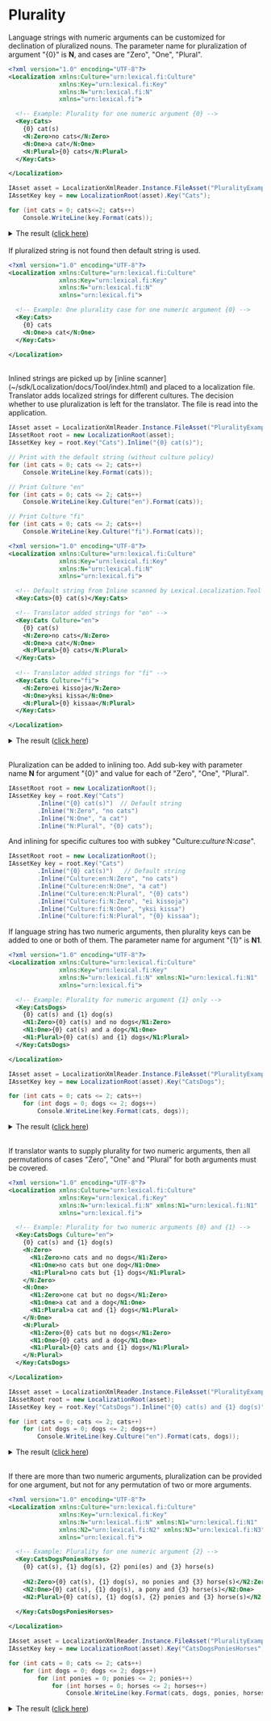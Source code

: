 # Plurality
Language strings with numeric arguments can be customized for declination of pluralized nouns.
The parameter name for pluralization of argument "{0}" is **N**, and cases are "Zero", "One", "Plural".

```xml
<?xml version="1.0" encoding="UTF-8"?>
<Localization xmlns:Culture="urn:lexical.fi:Culture"
              xmlns:Key="urn:lexical.fi:Key"
              xmlns:N="urn:lexical.fi:N"
              xmlns="urn:lexical.fi">

  <!-- Example: Plurality for one numeric argument {0} -->
  <Key:Cats>
    {0} cat(s)
    <N:Zero>no cats</N:Zero>
    <N:One>a cat</N:One>
    <N:Plural>{0} cats</N:Plural>
  </Key:Cats>

</Localization>

```


```csharp
IAsset asset = LocalizationXmlReader.Instance.FileAsset("PluralityExample0b.xml");
IAssetKey key = new LocalizationRoot(asset).Key("Cats");

for (int cats = 0; cats<=2; cats++)
    Console.WriteLine(key.Format(cats));
```
<details>
  <summary>The result (<u>click here</u>)</summary>
<pre>
no cats
a cat
2 cats
</pre>
</details>

<br/>
If pluralized string is not found then default string is used.

```xml
<?xml version="1.0" encoding="UTF-8"?>
<Localization xmlns:Culture="urn:lexical.fi:Culture"
              xmlns:Key="urn:lexical.fi:Key"
              xmlns:N="urn:lexical.fi:N"
              xmlns="urn:lexical.fi">

  <!-- Example: One plurality case for one numeric argument {0} -->
  <Key:Cats>
    {0} cats
    <N:One>a cat</N:One>
  </Key:Cats>

</Localization>

```

<br/>
Inlined strings are picked up by [inline scanner](~/sdk/Localization/docs/Tool/index.html) and placed to a localization file.
Translator adds localized strings for different cultures.
The decision whether to use pluralization is left for the translator. The file is read into the application. 

```csharp
IAsset asset = LocalizationXmlReader.Instance.FileAsset("PluralityExample0a.xml");
IAssetRoot root = new LocalizationRoot(asset);
IAssetKey key = root.Key("Cats").Inline("{0} cat(s)");

// Print with the default string (without culture policy)
for (int cats = 0; cats <= 2; cats++)
    Console.WriteLine(key.Format(cats));

// Print Culture "en"
for (int cats = 0; cats <= 2; cats++)
    Console.WriteLine(key.Culture("en").Format(cats));

// Print Culture "fi"
for (int cats = 0; cats <= 2; cats++)
    Console.WriteLine(key.Culture("fi").Format(cats));
```

```xml
<?xml version="1.0" encoding="UTF-8"?>
<Localization xmlns:Culture="urn:lexical.fi:Culture"
              xmlns:Key="urn:lexical.fi:Key"
              xmlns:N="urn:lexical.fi:N"
              xmlns="urn:lexical.fi">

  <!-- Default string from Inline scanned by Lexical.Localization.Tool -->
  <Key:Cats>{0} cat(s)</Key:Cats>

  <!-- Translator added strings for "en" -->
  <Key:Cats Culture="en">
    {0} cat(s)
    <N:Zero>no cats</N:Zero>
    <N:One>a cat</N:One>
    <N:Plural>{0} cats</N:Plural>
  </Key:Cats>
  
  <!-- Translator added strings for "fi" -->
  <Key:Cats Culture="fi">
    <N:Zero>ei kissoja</N:Zero>
    <N:One>yksi kissa</N:One>
    <N:Plural>{0} kissaa</N:Plural>
  </Key:Cats>

</Localization>

```
<details>
  <summary>The result (<u>click here</u>)</summary>
<pre>
0 cat(s)
1 cat(s)
2 cat(s)
no cats
a cat
2 cats
ei kissoja
yksi kissa
2 kissaa
</pre>
</details>
<br/>

Pluralization can be added to inlining too. Add sub-key with parameter name **N** for argument "{0}" and value for each of "Zero", "One", "Plural".

```csharp
IAssetRoot root = new LocalizationRoot();
IAssetKey key = root.Key("Cats")
        .Inline("{0} cat(s)")  // Default string
        .Inline("N:Zero", "no cats")
        .Inline("N:One", "a cat")
        .Inline("N:Plural", "{0} cats");
```

And inlining for specific cultures too with subkey "Culture:*culture*:N:*case*".

```csharp
IAssetRoot root = new LocalizationRoot();
IAssetKey key = root.Key("Cats")
        .Inline("{0} cat(s)")   // Default string
        .Inline("Culture:en:N:Zero", "no cats")
        .Inline("Culture:en:N:One", "a cat")
        .Inline("Culture:en:N:Plural", "{0} cats")
        .Inline("Culture:fi:N:Zero", "ei kissoja")
        .Inline("Culture:fi:N:One", "yksi kissa")
        .Inline("Culture:fi:N:Plural", "{0} kissaa");
```


If language string has two numeric arguments, then plurality keys can be added to one or both of them. The parameter name for argument "{1}" is **N1**. 

```xml
<?xml version="1.0" encoding="UTF-8"?>
<Localization xmlns:Culture="urn:lexical.fi:Culture"
              xmlns:Key="urn:lexical.fi:Key"
              xmlns:N="urn:lexical.fi:N" xmlns:N1="urn:lexical.fi:N1"
              xmlns="urn:lexical.fi">

  <!-- Example: Plurality for numeric argument {1} only -->
  <Key:CatsDogs>
    {0} cat(s) and {1} dog(s)
    <N1:Zero>{0} cat(s) and no dogs</N1:Zero>
    <N1:One>{0} cat(s) and a dog</N1:One>
    <N1:Plural>{0} cat(s) and {1} dogs</N1:Plural>
  </Key:CatsDogs>

</Localization>

```

```csharp
IAsset asset = LocalizationXmlReader.Instance.FileAsset("PluralityExample2.xml");
IAssetKey key = new LocalizationRoot(asset).Key("CatsDogs");

for (int cats = 0; cats <= 2; cats++)
    for (int dogs = 0; dogs <= 2; dogs++)
        Console.WriteLine(key.Format(cats, dogs));
```
<details>
  <summary>The result (<u>click here</u>)</summary>
<pre>
0 cat(s) and no dogs
0 cat(s) and a dog
0 cat(s) and 2 dogs
1 cat(s) and no dogs
1 cat(s) and a dog
1 cat(s) and 2 dogs
2 cat(s) and no dogs
2 cat(s) and a dog
2 cat(s) and 2 dogs
</pre>
</details>
<br/>

If translator wants to supply plurality for two numeric arguments, then all permutations of cases "Zero", "One" and "Plural" for both arguments must be covered.

```xml
<?xml version="1.0" encoding="UTF-8"?>
<Localization xmlns:Culture="urn:lexical.fi:Culture"
              xmlns:Key="urn:lexical.fi:Key"
              xmlns:N="urn:lexical.fi:N" xmlns:N1="urn:lexical.fi:N1"
              xmlns="urn:lexical.fi">

  <!-- Example: Plurality for two numeric arguments {0} and {1} -->
  <Key:CatsDogs Culture="en">
    {0} cat(s) and {1} dog(s)
    <N:Zero>
      <N1:Zero>no cats and no dogs</N1:Zero>
      <N1:One>no cats but one dog</N1:One>
      <N1:Plural>no cats but {1} dogs</N1:Plural>
    </N:Zero>
    <N:One>
      <N1:Zero>one cat but no dogs</N1:Zero>
      <N1:One>a cat and a dog</N1:One>
      <N1:Plural>a cat and {1} dogs</N1:Plural>
    </N:One>
    <N:Plural>
      <N1:Zero>{0} cats but no dogs</N1:Zero>
      <N1:One>{0} cats and a dog</N1:One>
      <N1:Plural>{0} cats and {1} dogs</N1:Plural>
    </N:Plural>
  </Key:CatsDogs>

</Localization>

```

```csharp
IAsset asset = LocalizationXmlReader.Instance.FileAsset("PluralityExample2-en.xml");
IAssetRoot root = new LocalizationRoot(asset);
IAssetKey key = root.Key("CatsDogs").Inline("{0} cat(s) and {1} dog(s)");

for (int cats = 0; cats <= 2; cats++)
    for (int dogs = 0; dogs <= 2; dogs++)
        Console.WriteLine(key.Culture("en").Format(cats, dogs));
```
<details>
  <summary>The result (<u>click here</u>)</summary>
<pre>
no cats and no dogs
no cats but one dog
no cats but 2 dogs
one cat but no dogs
a cat and a dog
a cat and 2 dogs
2 cats but no dogs
2 cats and a dog
2 cats and 2 dogs
</pre>
</details>
<br/>

If there are more than two numeric arguments, pluralization can be provided for one argument, but not for any permutation of two or more arguments.

```xml
<?xml version="1.0" encoding="UTF-8"?>
<Localization xmlns:Culture="urn:lexical.fi:Culture"
              xmlns:Key="urn:lexical.fi:Key"
              xmlns:N="urn:lexical.fi:N" xmlns:N1="urn:lexical.fi:N1" 
              xmlns:N2="urn:lexical.fi:N2" xmlns:N3="urn:lexical.fi:N3"
              xmlns="urn:lexical.fi">

  <!-- Example: Plurality for one numeric argument {2} -->
  <Key:CatsDogsPoniesHorses>
    {0} cat(s), {1} dog(s), {2} poni(es) and {3} horse(s)
    
    <N2:Zero>{0} cat(s), {1} dog(s), no ponies and {3} horse(s)</N2:Zero>
    <N2:One>{0} cat(s), {1} dog(s), a pony and {3} horse(s)</N2:One>
    <N2:Plural>{0} cat(s), {1} dog(s), {2} ponies and {3} horse(s)</N2:Plural>
    
  </Key:CatsDogsPoniesHorses>

</Localization>

```

```csharp
IAsset asset = LocalizationXmlReader.Instance.FileAsset("PluralityExample4.xml");
IAssetKey key = new LocalizationRoot(asset).Key("CatsDogsPoniesHorses");

for (int cats = 0; cats <= 2; cats++)
    for (int dogs = 0; dogs <= 2; dogs++)
        for (int ponies = 0; ponies <= 2; ponies++)
            for (int horses = 0; horses <= 2; horses++)
                Console.WriteLine(key.Format(cats, dogs, ponies, horses));
```
<details>
  <summary>The result (<u>click here</u>)</summary>
<pre>
0 cat(s), 0 dog(s), no ponies and 0 horse(s)
0 cat(s), 0 dog(s), no ponies and 1 horse(s)
0 cat(s), 0 dog(s), no ponies and 2 horse(s)
0 cat(s), 0 dog(s), a pony and 0 horse(s)
0 cat(s), 0 dog(s), a pony and 1 horse(s)
0 cat(s), 0 dog(s), a pony and 2 horse(s)
0 cat(s), 0 dog(s), 2 ponies and 0 horse(s)
0 cat(s), 0 dog(s), 2 ponies and 1 horse(s)
0 cat(s), 0 dog(s), 2 ponies and 2 horse(s)
0 cat(s), 1 dog(s), no ponies and 0 horse(s)
0 cat(s), 1 dog(s), no ponies and 1 horse(s)
0 cat(s), 1 dog(s), no ponies and 2 horse(s)
0 cat(s), 1 dog(s), a pony and 0 horse(s)
0 cat(s), 1 dog(s), a pony and 1 horse(s)
0 cat(s), 1 dog(s), a pony and 2 horse(s)
0 cat(s), 1 dog(s), 2 ponies and 0 horse(s)
0 cat(s), 1 dog(s), 2 ponies and 1 horse(s)
0 cat(s), 1 dog(s), 2 ponies and 2 horse(s)
0 cat(s), 2 dog(s), no ponies and 0 horse(s)
0 cat(s), 2 dog(s), no ponies and 1 horse(s)
0 cat(s), 2 dog(s), no ponies and 2 horse(s)
0 cat(s), 2 dog(s), a pony and 0 horse(s)
0 cat(s), 2 dog(s), a pony and 1 horse(s)
0 cat(s), 2 dog(s), a pony and 2 horse(s)
0 cat(s), 2 dog(s), 2 ponies and 0 horse(s)
0 cat(s), 2 dog(s), 2 ponies and 1 horse(s)
0 cat(s), 2 dog(s), 2 ponies and 2 horse(s)
1 cat(s), 0 dog(s), no ponies and 0 horse(s)
1 cat(s), 0 dog(s), no ponies and 1 horse(s)
1 cat(s), 0 dog(s), no ponies and 2 horse(s)
1 cat(s), 0 dog(s), a pony and 0 horse(s)
1 cat(s), 0 dog(s), a pony and 1 horse(s)
1 cat(s), 0 dog(s), a pony and 2 horse(s)
1 cat(s), 0 dog(s), 2 ponies and 0 horse(s)
1 cat(s), 0 dog(s), 2 ponies and 1 horse(s)
1 cat(s), 0 dog(s), 2 ponies and 2 horse(s)
1 cat(s), 1 dog(s), no ponies and 0 horse(s)
1 cat(s), 1 dog(s), no ponies and 1 horse(s)
1 cat(s), 1 dog(s), no ponies and 2 horse(s)
1 cat(s), 1 dog(s), a pony and 0 horse(s)
1 cat(s), 1 dog(s), a pony and 1 horse(s)
1 cat(s), 1 dog(s), a pony and 2 horse(s)
1 cat(s), 1 dog(s), 2 ponies and 0 horse(s)
1 cat(s), 1 dog(s), 2 ponies and 1 horse(s)
1 cat(s), 1 dog(s), 2 ponies and 2 horse(s)
1 cat(s), 2 dog(s), no ponies and 0 horse(s)
1 cat(s), 2 dog(s), no ponies and 1 horse(s)
1 cat(s), 2 dog(s), no ponies and 2 horse(s)
1 cat(s), 2 dog(s), a pony and 0 horse(s)
1 cat(s), 2 dog(s), a pony and 1 horse(s)
1 cat(s), 2 dog(s), a pony and 2 horse(s)
1 cat(s), 2 dog(s), 2 ponies and 0 horse(s)
1 cat(s), 2 dog(s), 2 ponies and 1 horse(s)
1 cat(s), 2 dog(s), 2 ponies and 2 horse(s)
2 cat(s), 0 dog(s), no ponies and 0 horse(s)
2 cat(s), 0 dog(s), no ponies and 1 horse(s)
2 cat(s), 0 dog(s), no ponies and 2 horse(s)
2 cat(s), 0 dog(s), a pony and 0 horse(s)
2 cat(s), 0 dog(s), a pony and 1 horse(s)
2 cat(s), 0 dog(s), a pony and 2 horse(s)
2 cat(s), 0 dog(s), 2 ponies and 0 horse(s)
2 cat(s), 0 dog(s), 2 ponies and 1 horse(s)
2 cat(s), 0 dog(s), 2 ponies and 2 horse(s)
2 cat(s), 1 dog(s), no ponies and 0 horse(s)
2 cat(s), 1 dog(s), no ponies and 1 horse(s)
2 cat(s), 1 dog(s), no ponies and 2 horse(s)
2 cat(s), 1 dog(s), a pony and 0 horse(s)
2 cat(s), 1 dog(s), a pony and 1 horse(s)
2 cat(s), 1 dog(s), a pony and 2 horse(s)
2 cat(s), 1 dog(s), 2 ponies and 0 horse(s)
2 cat(s), 1 dog(s), 2 ponies and 1 horse(s)
2 cat(s), 1 dog(s), 2 ponies and 2 horse(s)
2 cat(s), 2 dog(s), no ponies and 0 horse(s)
2 cat(s), 2 dog(s), no ponies and 1 horse(s)
2 cat(s), 2 dog(s), no ponies and 2 horse(s)
2 cat(s), 2 dog(s), a pony and 0 horse(s)
2 cat(s), 2 dog(s), a pony and 1 horse(s)
2 cat(s), 2 dog(s), a pony and 2 horse(s)
2 cat(s), 2 dog(s), 2 ponies and 0 horse(s)
2 cat(s), 2 dog(s), 2 ponies and 1 horse(s)
2 cat(s), 2 dog(s), 2 ponies and 2 horse(s)
</pre>
</details>
